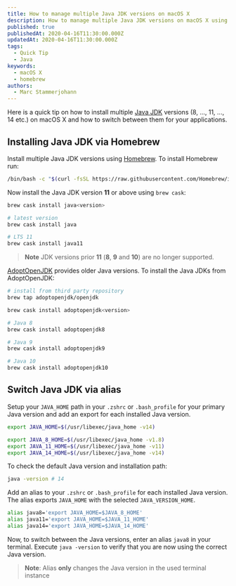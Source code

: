 ```yaml
---
title: How to manage multiple Java JDK versions on macOS X
description: How to manage multiple Java JDK versions on macOS X using homebrew.
published: true
publishedAt: 2020-04-16T11:30:00.000Z
updatedAt: 2020-04-16T11:30:00.000Z
tags:
  - Quick Tip
  - Java
keywords:
  - macOS X
  - homebrew
authors:
  - Marc Stammerjohann
---
```


Here is a quick tip on how to install multiple [Java JDK](https://www.oracle.com/java/technologies/javase-downloads.html#javasejdk) versions (8, ..., 11, ..., 14 etc.) on macOS X and how to switch between them for your applications.

## Installing Java JDK via Homebrew

Install multiple Java JDK versions using [Homebrew](https://brew.sh/). To install Homebrew run:

```bash
/bin/bash -c "$(curl -fsSL https://raw.githubusercontent.com/Homebrew/install/master/install.sh)"
```

Now install the Java JDK version **11** or above using `brew cask`:

```bash
brew cask install java<version>

# latest version
brew cask install java

# LTS 11
brew cask install java11
```

> **Note** JDK versions prior **11** (**8**, **9** and **10**) are no longer supported.

[AdoptOpenJDK](https://adoptopenjdk.net/) provides older Java versions. To install the Java JDKs from AdoptOpenJDK:

```bash
# install from third party repository
brew tap adoptopenjdk/openjdk

brew cask install adoptopenjdk<version>

# Java 8
brew cask install adoptopenjdk8

# Java 9
brew cask install adoptopenjdk9

# Java 10
brew cask install adoptopenjdk10
```

## Switch Java JDK via alias

Setup your `JAVA_HOME` path in your `.zshrc` or `.bash_profile` for your primary Java version and add an export for each installed Java version.

```bash
export JAVA_HOME=$(/usr/libexec/java_home -v14)

export JAVA_8_HOME=$(/usr/libexec/java_home -v1.8)
export JAVA_11_HOME=$(/usr/libexec/java_home -v11)
export JAVA_14_HOME=$(/usr/libexec/java_home -v14)
```

To check the default Java version and installation path:

```bash
java -version # 14
```

Add an alias to your `.zshrc` or `.bash_profile` for each installed Java version. The alias exports `JAVA_HOME` with the selected `JAVA_VERSION_HOME`.

```bash
alias java8='export JAVA_HOME=$JAVA_8_HOME'
alias java11='export JAVA_HOME=$JAVA_11_HOME'
alias java14='export JAVA_HOME=$JAVA_14_HOME'
```

Now, to switch between the Java versions, enter an alias `java8` in your terminal. Execute `java -version` to verify that you are now using the correct Java version.

> **Note**: Alias **only** changes the Java version in the used terminal instance
